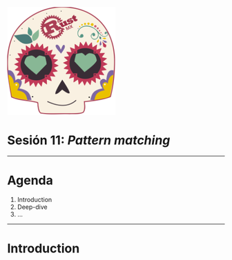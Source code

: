 <img src="../assets/images/rustmx-logo.svg" alt="RustMX" width="250rem" height="auto">

# Sesión 11: _Pattern matching_

---

# Agenda

1. Introduction
2. Deep-dive
3. ...

---

# Introduction
